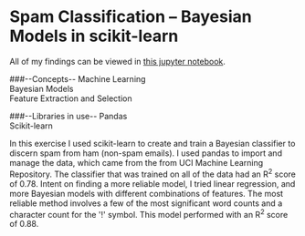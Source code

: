 # Spam Classification – Bayesian Models in scikit-learn

All of my findings can be viewed in [this jupyter notebook](https://github.com/katjackson/spambase/blob/master/Spambase.ipynb).

###--Concepts--
Machine Learning<br>
Bayesian Models<br>
Feature Extraction and Selection<br>

###--Libraries in use--
Pandas<br>
Scikit-learn<br>

In this exercise I used scikit-learn to create and train a Bayesian classifier to discern spam from ham (non-spam emails). I used pandas to import and manage the data, which came from the from UCI Machine Learning Repository. The classifier that was trained on all of the data had an R<sup>2</sup> score of 0.78. Intent on finding a more reliable model, I tried linear regression, and more Bayesian models with different combinations of features. The most reliable method involves a few of the most significant word counts and a character count for the '!' symbol. This model performed with an R<sup>2</sup> score of 0.88.
